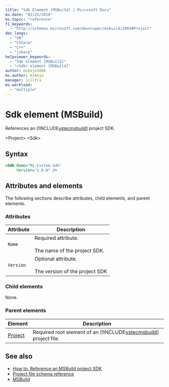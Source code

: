 ```yaml
---
title: "Sdk Element (MSBuild) | Microsoft Docs"
ms.date: "01/25/2018"
ms.topic: "reference"
f1_keywords:
  - "http://schemas.microsoft.com/developer/msbuild/2003#Project"
dev_langs:
  - "VB"
  - "CSharp"
  - "C++"
  - "jsharp"
helpviewer_keywords:
  - "Sdk element [MSBuild]"
  - "<Sdk> element [MSBuild]"
author: mikejo5000
ms.author: mikejo
manager: jillfra
ms.workload:
  - "multiple"
---
```

# Sdk element (MSBuild)
References an [!INCLUDE[vstecmsbuild](../extensibility/internals/includes/vstecmsbuild_md.md)] project SDK.

 \<Project>
 \<Sdk>

## Syntax

```xml
<Sdk Name="My.Custom.Sdk"
     Version="1.0.0" />
```

## Attributes and elements
 The following sections describe attributes, child elements, and parent elements.

### Attributes

|Attribute|Description|
|---------------|-----------------|
|`Name`|Required attribute.<br /><br /> The name of the project SDK.|
|`Version`|Optional attribute.<br /><br /> The version of the project SDK|

### Child elements
 None.

### Parent elements

| Element | Description |
| - | - |
| [Project](../msbuild/project-element-msbuild.md) | Required root element of an [!INCLUDE[vstecmsbuild](../extensibility/internals/includes/vstecmsbuild_md.md)] project file. |

## See also
- [How to: Reference an MSBuild project SDK](../msbuild/how-to-use-project-sdk.md)
- [Project file schema reference](../msbuild/msbuild-project-file-schema-reference.md)
- [MSBuild](../msbuild/msbuild.md)
